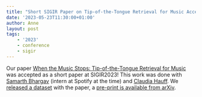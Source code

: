 ```yaml
---
title: "Short SIGIR Paper on Tip-of-the-Tongue Retrieval for Music Accepted!"
date: '2023-05-23T11:30:00+01:00'
author: Anne
layout: post
tags:
    - '2023'
    - conference
    - sigir
---
```


Our paper [When the Music Stops: Tip-of-the-Tongue Retrieval for Music](/publications/bhargav2023) was accepted as a short paper at SIGIR2023!
This work was done with [Samarth Bhargav](https://samarthbhargav.github.io/) (intern at Spotify at the time) and [Claudia Hauff](https://chauff.github.io/).
We [released a dataset](https://github.com/spotify-research/tot) with the paper, a [pre-print is available from arXiv](https://arxiv.org/abs/2305.14072).
